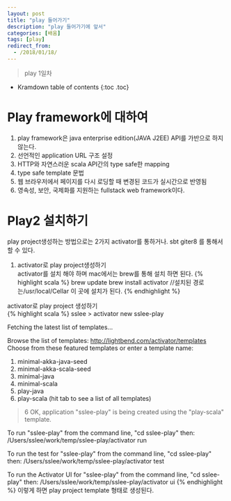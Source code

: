 ```yaml
---
layout: post
title: "play 들어가기"
description: "play 들어가기에 앞서"
categories: [배움]
tags: [play]
redirect_from:
  - /2018/01/18/
---
```


> play 1일차
>


* Kramdown table of contents
{:toc .toc}

# Play framework에 대하여
1. play framework은 java enterprise edition(JAVA J2EE) API를 가반으로 하지 않는다.
2. 선언적인 application URL 구조 설정
3. HTTP와 자연스러운 scala  API간의 type safe한  mapping
4. type safe template 문법
5. 웹 브라우저에서 페이지를 다시 로딩할 때 변경된 코드가 실시간으로 반영됨
6. 영속성, 보안, 국제화를 지원하는 fullstack web framework이다.

# Play2 설치하기
play project생성하는 방법으로는 2가지 activator를 통하거나. sbt giter8 를 통해서 할 수 있다.
1. activator로 play project생성하기  
activator를 설치 해야 하며 mac에서는 brew를 통해 설치 하면 된다.
{% highlight scala %}
brew update
brew install activator
//설치된 경로는/usr/local/Cellar 이 곳에 설치가 된다.
{% endhighlight %}

activator로 play project 생성하기  
{% highlight scala %}
sslee > activator new sslee-play

Fetching the latest list of templates...

Browse the list of templates: http://lightbend.com/activator/templates
Choose from these featured templates or enter a template name:
  1) minimal-akka-java-seed
  2) minimal-akka-scala-seed
  3) minimal-java
  4) minimal-scala
  5) play-java
  6) play-scala
(hit tab to see a list of all templates)
> 6
OK, application "sslee-play" is being created using the "play-scala" template.

To run "sslee-play" from the command line, "cd sslee-play" then:
/Users/sslee/work/temp/sslee-play/activator run

To run the test for "sslee-play" from the command line, "cd sslee-play" then:
/Users/sslee/work/temp/sslee-play/activator test

To run the Activator UI for "sslee-play" from the command line, "cd sslee-play" then:
/Users/sslee/work/temp/sslee-play/activator ui
{% endhighlight %}
이렇게 하면 play project template 형태로 생성된다.




[^1]: This is a footnote.

[kramdown]: https://kramdown.gettalong.org/
[Simple Texture]: https://github.com/yizeng/jekyll-theme-simple-texture
